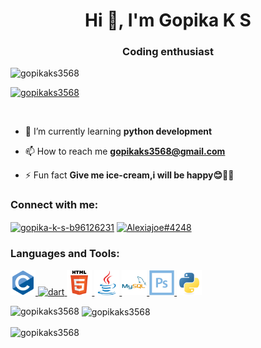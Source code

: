 <h1 align="center">Hi 👋, I'm Gopika K S</h1>
<h3 align="center">Coding enthusiast</h3>

<p align="left"> <img src="https://komarev.com/ghpvc/?username=gopikaks3568&label=Profile%20views&color=0e75b6&style=flat" alt="gopikaks3568" /> </p>

<p align="left"> <a href="https://github.com/ryo-ma/github-profile-trophy"><img src="https://github-profile-trophy.vercel.app/?username=gopikaks3568" alt="gopikaks3568" /></a> </p>

<p align="left"> <a href="https://twitter.com/" target="blank"><img src="https://img.shields.io/twitter/follow/?logo=twitter&style=for-the-badge" alt="" /></a> </p>

- 🌱 I’m currently learning **python development**

- 📫 How to reach me **gopikaks3568@gmail.com**

- ⚡ Fun fact **Give me ice-cream,i will be happy😊💖🍧**

<h3 align="left">Connect with me:</h3>
<p align="left">
<a href="https://linkedin.com/in/gopika-k-s-b96126231" target="blank"><img align="center" src="https://raw.githubusercontent.com/rahuldkjain/github-profile-readme-generator/master/src/images/icons/Social/linked-in-alt.svg" alt="gopika-k-s-b96126231" height="30" width="40" /></a>
<a href="https://discord.gg/Alexiajoe#4248" target="blank"><img align="center" src="https://raw.githubusercontent.com/rahuldkjain/github-profile-readme-generator/master/src/images/icons/Social/discord.svg" alt="Alexiajoe#4248" height="30" width="40" /></a>
</p>

<h3 align="left">Languages and Tools:</h3>
<p align="left"> <a href="https://www.cprogramming.com/" target="_blank" rel="noreferrer"> <img src="https://raw.githubusercontent.com/devicons/devicon/master/icons/c/c-original.svg" alt="c" width="40" height="40"/> </a> <a href="https://dart.dev" target="_blank" rel="noreferrer"> <img src="https://www.vectorlogo.zone/logos/dartlang/dartlang-icon.svg" alt="dart" width="40" height="40"/> </a> <a href="https://www.w3.org/html/" target="_blank" rel="noreferrer"> <img src="https://raw.githubusercontent.com/devicons/devicon/master/icons/html5/html5-original-wordmark.svg" alt="html5" width="40" height="40"/> </a> <a href="https://www.java.com" target="_blank" rel="noreferrer"> <img src="https://raw.githubusercontent.com/devicons/devicon/master/icons/java/java-original.svg" alt="java" width="40" height="40"/> </a> <a href="https://www.mysql.com/" target="_blank" rel="noreferrer"> <img src="https://raw.githubusercontent.com/devicons/devicon/master/icons/mysql/mysql-original-wordmark.svg" alt="mysql" width="40" height="40"/> </a> <a href="https://www.photoshop.com/en" target="_blank" rel="noreferrer"> <img src="https://raw.githubusercontent.com/devicons/devicon/master/icons/photoshop/photoshop-line.svg" alt="photoshop" width="40" height="40"/> </a> <a href="https://www.python.org" target="_blank" rel="noreferrer"> <img src="https://raw.githubusercontent.com/devicons/devicon/master/icons/python/python-original.svg" alt="python" width="40" height="40"/> </a> </p>

<p><img align="left" src="https://github-readme-stats.vercel.app/api/top-langs?username=gopikaks3568&show_icons=true&locale=en&layout=compact" alt="gopikaks3568" /></p>

<p>&nbsp;<img align="center" src="https://github-readme-stats.vercel.app/api?username=gopikaks3568&show_icons=true&locale=en" alt="gopikaks3568" /></p>

<p><img align="center" src="https://github-readme-streak-stats.herokuapp.com/?user=gopikaks3568&" alt="gopikaks3568" /></p>
